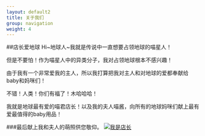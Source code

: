 ```yaml
---
layout: default2
title: 关于我们 
group: navigation
weight: 4
---
```



##店长爱地球
Hi~地球人~我就是传说中一直想要占领地球的喵星人！

但是不要怕！作为喵星人中的异类分子，我对占领地球根本不感兴趣！

由于我有一个非常爱我的主人，所以我打算把我对主人和对地球的爱都奉献给baby和妈咪们！

不错！人类！你们有福了！木哈哈哈！

我就是地球最有爱的喵君店长！以及我的夫人喵酱，向所有的地球妈咪们献上最有爱最值得的baby用品！

###最后献上我和夫人的萌照供您敬仰。
[![我是店长](http://img04.taobaocdn.com/imgextra/i4/84393083/T2tO2eXbXXXXXXXXXX_!!84393083.jpg)](http://shop60110263.taobao.com/)

